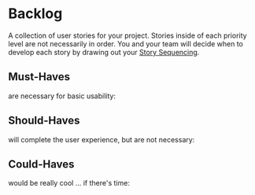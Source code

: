 # Backlog

A collection of user stories for your project. Stories inside of each priority
level are not necessarily in order. You and your team will decide when to
develop each story by drawing out your [Story Sequencing](#story-sequencing).

## Must-Haves

are necessary for basic usability:

## Should-Haves

will complete the user experience, but are not necessary:

## Could-Haves

would be really cool ... if there's time:
